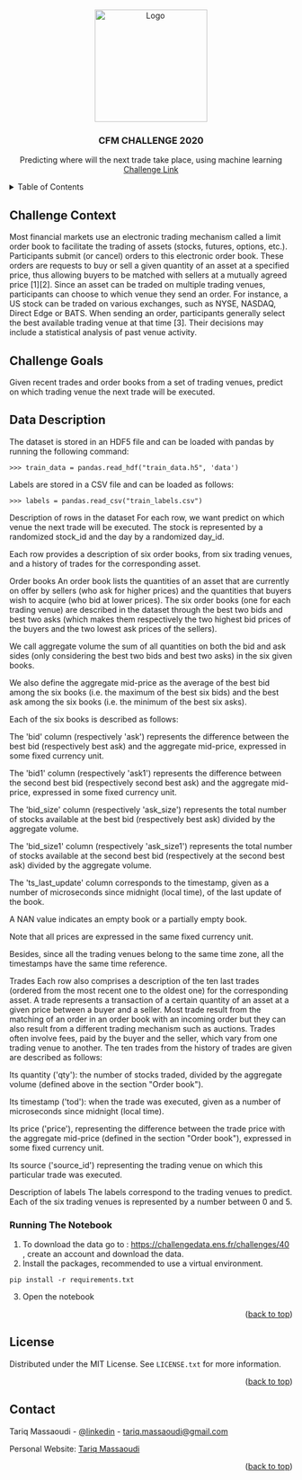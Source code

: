
<a name="readme-top"></a>



<!-- PROJECT LOGO -->
<br />
<div align="center">
    <img src="https://challengedata.ens.fr/logo/public/CFM_CoRGB_300dpi_Tight_box.png" alt="Logo" width="200" height="200">

  <h3 align="center">CFM CHALLENGE 2020</h3>

  <p align="center">
    Predicting where will the next trade take place, using machine learning
    <br />
    <a href="https://challengedata.ens.fr/challenges/40">Challenge Link</a>
  </p>

</div>


<!-- TABLE OF CONTENTS -->
<details>
  <summary>Table of Contents</summary>
  <ol>
    <li>
      <a href="#challenge-context">Challenge Context</a>
    </li>
      <li><a href="#challenge-goals">Challenge Gaols</a></li>
    <li>
      <a href="#data-description">Data Description</a>
    </li>
    <li><a href="#running-notebook">Running The Notebook</a></li>
    <li><a href="#license">License</a></li>
    <li><a href="#contact">Contact</a></li>
  </ol>
</details>






## Challenge Context

Most financial markets use an electronic trading mechanism called a limit order book to facilitate the trading of assets (stocks, futures, options, etc.). Participants submit (or cancel) orders to this electronic order book. These orders are requests to buy or sell a given quantity of an asset at a specified price, thus allowing buyers to be matched with sellers at a mutually agreed price [1][2]. Since an asset can be traded on multiple trading venues, participants can choose to which venue they send an order. For instance, a US stock can be traded on various exchanges, such as NYSE, NASDAQ, Direct Edge or BATS. When sending an order, participants generally select the best available trading venue at that time [3]. Their decisions may include a statistical analysis of past venue activity.

## Challenge Goals

Given recent trades and order books from a set of trading venues, predict on which trading venue the next trade will be executed.

## Data Description

The dataset is stored in an HDF5 file and can be loaded with pandas by running the following command:
```
>>> train_data = pandas.read_hdf("train_data.h5", 'data')
```
Labels are stored in a CSV file and can be loaded as follows:
```
>>> labels = pandas.read_csv("train_labels.csv")
```
Description of rows in the dataset
For each row, we want predict on which venue the next trade will be executed. The stock is represented by a randomized stock_id and the day by a randomized day_id.

Each row provides a description of six order books, from six trading venues, and a history of trades for the corresponding asset.

Order books
An order book lists the quantities of an asset that are currently on offer by sellers (who ask for higher prices) and the quantities that buyers wish to acquire (who bid at lower prices). The six order books (one for each trading venue) are described in the dataset through the best two bids and best two asks (which makes them respectively the two highest bid prices of the buyers and the two lowest ask prices of the sellers).

We call aggregate volume the sum of all quantities on both the bid and ask sides (only considering the best two bids and best two asks) in the six given books.

We also define the aggregate mid-price as the average of the best bid among the six books (i.e. the maximum of the best six bids) and the best ask among the six books (i.e. the minimum of the best six asks).

Each of the six books is described as follows:

The 'bid' column (respectively 'ask') represents the difference between the best bid (respectively best ask) and the aggregate mid-price, expressed in some fixed currency unit.

The 'bid1' column (respectively 'ask1') represents the difference between the second best bid (respectively second best ask) and the aggregate mid-price, expressed in some fixed currency unit.

The 'bid_size' column (respectively 'ask_size') represents the total number of stocks available at the best bid (respectively best ask) divided by the aggregate volume.

The 'bid_size1' column (respectively 'ask_size1') represents the total number of stocks available at the second best bid (respectively at the second best ask) divided by the aggregate volume.

The 'ts_last_update' column corresponds to the timestamp, given as a number of microseconds since midnight (local time), of the last update of the book.

A NAN value indicates an empty book or a partially empty book.

Note that all prices are expressed in the same fixed currency unit.

Besides, since all the trading venues belong to the same time zone, all the timestamps have the same time reference.

Trades
Each row also comprises a description of the ten last trades (ordered from the most recent one to the oldest one) for the corresponding asset. A trade represents a transaction of a certain quantity of an asset at a given price between a buyer and a seller. Most trade result from the matching of an order in an order book with an incoming order but they can also result from a different trading mechanism such as auctions. Trades often involve fees, paid by the buyer and the seller, which vary from one trading venue to another. The ten trades from the history of trades are given are described as follows:

Its quantity ('qty'): the number of stocks traded, divided by the aggregate volume (defined above in the section "Order book").

Its timestamp ('tod'): when the trade was executed, given as a number of microseconds since midnight (local time).

Its price ('price'), representing the difference between the trade price with the aggregate mid-price (defined in the section "Order book"), expressed in some fixed currency unit.

Its source ('source_id') representing the trading venue on which this particular trade was executed.

Description of labels
The labels correspond to the trading venues to predict. Each of the six trading venues is represented by a number between 0 and 5.

### Running The Notebook


1. To download the data go to : https://challengedata.ens.fr/challenges/40 , create an account and download the data.
2. Install the packages, recommended to use a virtual environment.
```
pip install -r requirements.txt
```
3. Open the notebook
<p align="right">(<a href="#readme-top">back to top</a>)</p>

<!-- LICENSE -->
## License

Distributed under the MIT License. See `LICENSE.txt` for more information.

<p align="right">(<a href="#readme-top">back to top</a>)</p>



<!-- CONTACT -->
## Contact

Tariq Massaoudi - [@linkedin](https://www.linkedin.com/in/tariqmassaoudi/) - tariq.massaoudi@gmail.com

Personal Website: [Tariq Massaoudi](https://tariqmassaoudi.com)

<p align="right">(<a href="#readme-top">back to top</a>)</p>




<!-- MARKDOWN LINKS & IMAGES -->
<!-- https://www.markdownguide.org/basic-syntax/#reference-style-links -->
[contributors-shield]: https://img.shields.io/github/contributors/othneildrew/Best-README-Template.svg?style=for-the-badge
[contributors-url]: https://github.com/tariqmassaoudi/two-subs/Best-README-Template/graphs/contributors
[forks-shield]: https://img.shields.io/github/forks/othneildrew/Best-README-Template.svg?style=for-the-badge
[forks-url]: https://github.com/tariqmassaoudi/two-subs/Best-README-Template/network/members
[stars-shield]: https://img.shields.io/packagist/stars/tariqmassaoudi/two-subs
[stars-url]: https://github.com/tariqmassaoudi/two-subs
[issues-shield]: https://img.shields.io/github/issues/othneildrew/Best-README-Template.svg?style=for-the-badge
[issues-url]: https://github.com/tariqmassaoudi/two-subs/Best-README-Template/issues
[license-shield]: https://img.shields.io/github/license/othneildrew/Best-README-Template.svg?style=for-the-badge
[license-url]: https://github.com/tariqmassaoudi/two-subs/Best-README-Template/blob/master/LICENSE.txt
[linkedin-shield]: https://img.shields.io/badge/-LinkedIn-black.svg?style=for-the-badge&logo=linkedin&colorB=555
[linkedin-url]: https://www.linkedin.com/in/tariqmassaoudi/
[product-screenshot]: images/screenshot.png

